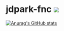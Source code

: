# jdpark-fnc ![](https://img.shields.io/badge/C%23-239120?style=for-the-badge&logo=c-sharp&logoColor=white)

[![Anurag's GitHub stats](https://github-readme-stats.vercel.app/api?username=jdpark-fnc)](https://github.com/anuraghazra/github-readme-stats)

<!--
**jdpark-fnc/jdpark-fnc** is a ✨ _special_ ✨ repository because its `README.md` (this file) appears on your GitHub profile.

Here are some ideas to get you started:

- 🔭 I’m currently working on ...
- 🌱 I’m currently learning ...
- 👯 I’m looking to collaborate on ...
- 🤔 I’m looking for help with ...
- 💬 Ask me about ...
- 📫 How to reach me: ...
- 😄 Pronouns: ...
- ⚡ Fun fact: ...
-->
